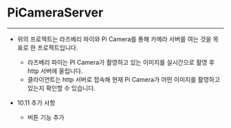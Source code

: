 # PiCameraServer
---
- 위의 프로젝트는 라즈베리 파이와 Pi Camera를 통해 카메라 서버를 여는 것을 목표로 한 프로젝트입니다.
  - 라즈베리 파이는 PI Camera가 촬영하고 있는 이미지를 실시간으로 촬영 후 http 서버에 올립니다.
  - 클라이언트는 http 서버로 접속해 현재 Pi Camera가 어떤 이미지를 촬영하고 있는지 확인할 수 있습니다.

- 10.11 추가 사항
  - 버튼 기능 추가